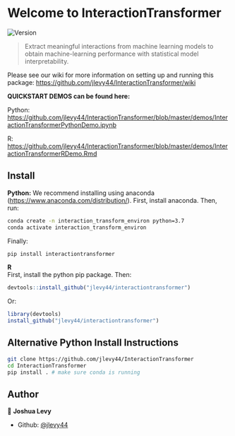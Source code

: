 # Welcome to InteractionTransformer
![Version](https://img.shields.io/badge/version-0.1-blue.svg?cacheSeconds=2592000)

> Extract meaningful interactions from machine learning models to obtain machine-learning performance with statistical model interpretability.

Please see our wiki for more information on setting up and running this package: https://github.com/jlevy44/InteractionTransformer/wiki

**QUICKSTART DEMOS can be found here:**

Python: https://github.com/jlevy44/InteractionTransformer/blob/master/demos/InteractionTransformerPythonDemo.ipynb

R: https://github.com/jlevy44/InteractionTransformer/blob/master/demos/InteractionTransformerRDemo.Rmd

## Install

**Python:**
We recommend installing using anaconda (https://www.anaconda.com/distribution/).
First, install anaconda. Then, run:
```sh
conda create -n interaction_transform_environ python=3.7
conda activate interaction_transform_environ
```
Finally:
```sh
pip install interactiontransformer
```

**R**  
First, install the python pip package. Then:
```R
devtools::install_github("jlevy44/interactiontransformer")
```
Or:
```R
library(devtools)
install_github("jlevy44/interactiontransformer")
```

## Alternative Python Install Instructions

```sh
git clone https://github.com/jlevy44/InteractionTransformer
cd InteractionTransformer
pip install . # make sure conda is running
```

## Author

👤 **Joshua Levy**

* Github: [@jlevy44](https://github.com/jlevy44)
